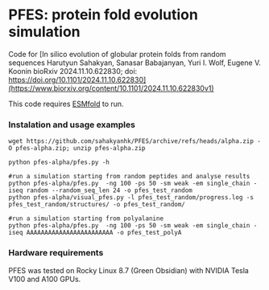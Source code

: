# PFES: protein fold evolution simulation



Code for [In silico evolution of globular protein folds from random sequences
Harutyun Sahakyan, Sanasar Babajanyan, Yuri I. Wolf, Eugene V. Koonin
bioRxiv 2024.11.10.622830; doi: https://doi.org/10.1101/2024.11.10.622830](https://www.biorxiv.org/content/10.1101/2024.11.10.622830v1)


This code requires [ESMfold](https://github.com/facebookresearch/esm) to run. 

### Instalation and usage examples 
```
wget https://github.com/sahakyanhk/PFES/archive/refs/heads/alpha.zip -O pfes-alpha.zip; unzip pfes-alpha.zip

python pfes-alpha/pfes.py -h

#run a simulation starting from random peptides and analyse results 
python pfes-alpha/pfes.py  -ng 100 -ps 50 -sm weak -em single_chain -iseq random --random_seq_len 24 -o pfes_test_random
python pfes-alpha/visual_pfes.py -l pfes_test_random/progress.log -s pfes_test_random/structures/ -o pfes_test_random/

#run a simulation starting from polyalanine
python pfes-alpha/pfes.py  -ng 100 -ps 50 -sm weak -em single_chain -iseq AAAAAAAAAAAAAAAAAAAAAAAA -o pfes_test_polyA

```

### Hardware requirements 
PFES was tested on Rocky Linux 8.7 (Green Obsidian) with NVIDIA Tesla V100 and A100 GPUs. 

